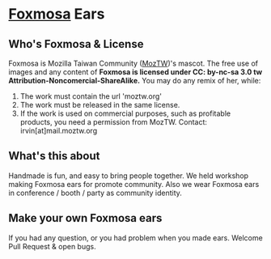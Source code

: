 [Foxmosa](http://moztw.org/foxmosa) Ears
============

## Who's Foxmosa & License
Foxmosa is Mozilla Taiwan Community ([MozTW](http://moztw.org))'s mascot. The free use of images and any content of **Foxmosa is licensed under CC: by-nc-sa 3.0 tw Attribution-Noncomercial-ShareAlike.** You may do any remix of her, while: 

1. The work must contain the url 'moztw.org'
2. The work must be released in the same license.
3. If the work is used on commercial purposes, such as profitable products, you need a permission from MozTW. Contact: irvin[at]mail.moztw.org

## What's this about
Handmade is fun, and easy to bring people together. We held workshop making Foxmosa ears for promote community. Also we wear Foxmosa ears in conference / booth / party as community identity.


## Make your own Foxmosa ears
If you had any question, or you had problem when you made ears. Welcome Pull Request & open bugs.